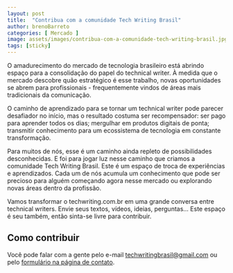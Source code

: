 ```yaml
---
layout: post
title:  "Contribua com a comunidade Tech Writing Brasil"
author: brenoBarreto
categories: [ Mercado ]
image: assets/images/contribua-com-a-comunidade-tech-writing-brasil.jpg
tags: [sticky]
---
```


O amadurecimento do mercado de tecnologia brasileiro está abrindo espaço para a consolidação do papel do technical writer. À medida que o mercado descobre quão estratégico é esse trabalho, novas oportunidades se abrem para profissionais - frequentemente vindos de áreas mais tradicionais da comunicação.

O caminho de aprendizado para se tornar um technical writer pode parecer desafiador no início, mas o resultado costuma ser recompensador: ser pago para aprender todos os dias; mergulhar em produtos digitais de ponta; transmitir conhecimento para um ecossistema de tecnologia em constante transformação.

Para muitos de nós, esse é um caminho ainda repleto de possibilidades desconhecidas. E foi para jogar luz nesse caminho que criamos a comunidade Tech Writing Brasil. Este é um espaço de troca de experiências e aprendizados. Cada um de nós acumula um conhecimento que pode ser precioso para alguém começando agora nesse mercado ou explorando novas áreas dentro da profissão. 

Vamos transformar o techwriting.com.br em uma grande conversa entre technical writers. Envie seus textos, vídeos, ideias, perguntas... Este espaço é seu também, então sinta-se livre para contribuir.

## Como contribuir

Você pode falar com a gente pelo e-mail techwritingbrasil@gmail.com ou pelo [formulário na página de contato]({{site.baseurl}}/contato.html).